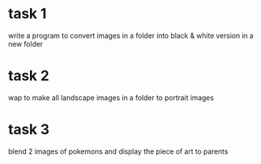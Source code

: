 # task 1
write a program to convert images in a folder into black & white version in a new folder

# task 2
wap to make all landscape images in a folder to portrait images

# task 3
blend 2 images of pokemons and display the piece of art to parents